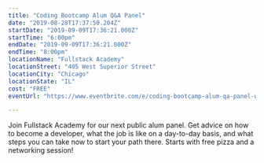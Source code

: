```yaml
---
title: "Coding Bootcamp Alum Q&A Panel"
date: "2019-08-28T17:37:50.204Z"
startDate: "2019-09-09T17:36:21.000Z"
startTime: "6:00pm"
endDate: "2019-09-09T17:36:21.000Z"
endTime: "8:00pm"
locationName: "Fullstack Academy"
locationStreet: "405 West Superior Street"
locationCity: "Chicago"
locationState: "IL"
cost: "FREE"
eventUrl: "https://www.eventbrite.com/e/coding-bootcamp-alum-qa-panel-with-fullstack-academy-and-grace-hopper-track-grads-chicago-tickets-63426272689"

---
```


Join Fullstack Academy for our next public alum panel. Get advice on how to become a developer, what the job is like on a day-to-day basis, and what steps you can take now to start your path there. Starts with free pizza and a networking session!

